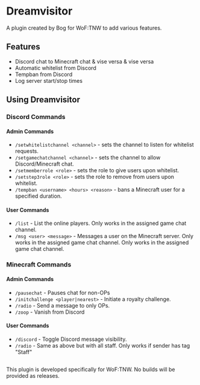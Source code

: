 # Dreamvisitor
A plugin created by Bog for WoF:TNW to add various features.

## Features
- Discord chat to Minecraft chat & vise versa & vise versa
- Automatic whitelist from Discord
- Tempban from Discord
- Log server start/stop times

## Using Dreamvisitor
###  Discord Commands
#### Admin Commands
- `/setwhitelistchannel <channel>` - sets the channel to listen for whitelist requests.
- `/setgamechatchannel <channel>` - sets the channel to allow Discord/Minecraft chat.
- `/setmemberrole <role>` - sets the role to give users upon whitelist.
- `/setstep3role <role>` - sets the role to remove from users upon whitelist.
- `/tempban <username> <hours> <reason>` - bans a Minecraft user for a specified duration.
#### User Commands
- `/list` - List the online players. Only works in the assigned game chat channel.
- `/msg <user> <message>` - Messages a user on the Minecraft server. Only works in the assigned game chat channel. Only works in the assigned game chat channel.
### Minecraft Commands
#### Admin Commands
- `/pausechat` - Pauses chat for non-OPs
- `/initchallenge <player|nearest>` - Initiate a royalty challenge.
- `/radio` - Send a message to only OPs.
- `/zoop` - Vanish from Discord
#### User Commands
- `/discord` - Toggle Discord message visibility.
- `/radio` - Same as above but with all staff. Only works if sender has tag "Staff"
##
This plugin is developed specifically for WoF:TNW. No builds will be provided as releases.